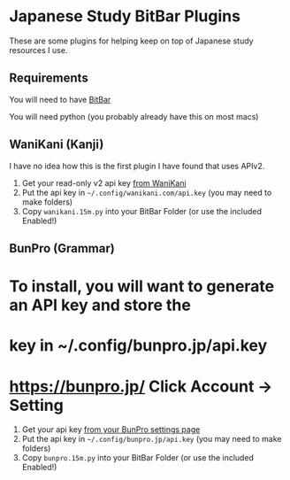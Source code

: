 # Japanese Study BitBar Plugins

These are some plugins for helping keep on top of Japanese study resources I use.

## Requirements

You will need to have [BitBar](https://github.com/matryer/bitbar)

You will need python (you probably already have this on most macs)

## WaniKani (Kanji)

I have no idea how this is the first plugin I have found that uses APIv2.

1. Get your read-only v2 api key [from WaniKani](https://www.wanikani.com/settings/personal_access_tokens)
1. Put the api key in `~/.config/wanikani.com/api.key` (you may need to make folders)
1. Copy `wanikani.15m.py` into your BitBar Folder (or use the included Enabled!) 

## BunPro (Grammar)
# To install, you will want to generate an API key and store the
# key in ~/.config/bunpro.jp/api.key
# https://bunpro.jp/ Click Account -> Setting

1. Get your api key [from your BunPro settings page](https://bunpro.jp/)
1. Put the api key in `~/.config/bunpro.jp/api.key` (you may need to make folders)
1. Copy `bunpro.15m.py` into your BitBar Folder (or use the included Enabled!) 

